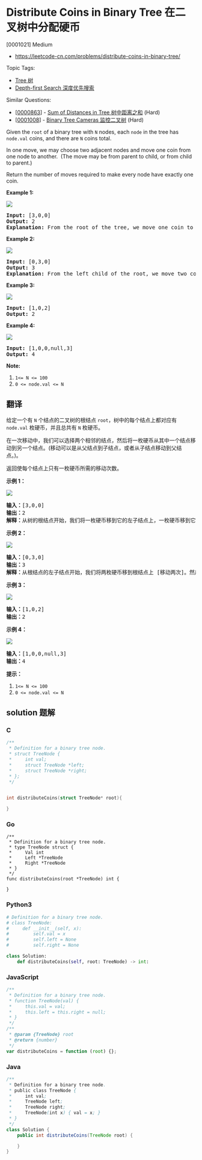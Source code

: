# Distribute Coins in Binary Tree 在二叉树中分配硬币

[0001021] Medium

- https://leetcode-cn.com/problems/distribute-coins-in-binary-tree/

Topic Tags:

- [Tree 树](https://leetcode-cn.com/tag/tree/)
- [Depth-first Search 深度优先搜索](https://leetcode-cn.com/tag/depth-first-search/)

Similar Questions:

- [[0000863](https://leetcode-cn.com/problems/sum-of-distances-in-tree/)] - [Sum of Distances in Tree 树中距离之和](./0000863.sum-of-distances-in-tree.md) (Hard)
- [[0001008](https://leetcode-cn.com/problems/binary-tree-cameras/)] - [Binary Tree Cameras 监控二叉树](./0001008.binary-tree-cameras.md) (Hard)

Given the `root` of a binary tree with `N` nodes, each `node` in the tree has `node.val` coins, and there are `N` coins total.

In one move, we may choose two adjacent nodes and move one coin from one node to another.  (The move may be from parent to child, or from child to parent.)

Return the number of moves required to make every node have exactly one coin.

**Example 1:**

**![](https://assets.leetcode.com/uploads/2019/01/18/tree1.png)**

<pre><strong>Input: </strong><span id="example-input-1-1">[3,0,0]</span>
<strong>Output: </strong><span id="example-output-1">2</span>
<strong>Explanation: </strong>From the root of the tree, we move one coin to its left child, and one coin to its right child.
</pre>

**Example 2:**

**![](https://assets.leetcode.com/uploads/2019/01/18/tree2.png)**

<pre><strong>Input: </strong><span id="example-input-2-1">[0,3,0]</span>
<strong>Output: </strong><span id="example-output-2">3</span>
<strong>Explanation: </strong>From the left child of the root, we move two coins to the root [taking two moves].  Then, we move one coin from the root of the tree to the right child.
</pre>

**Example 3:**

**![](https://assets.leetcode.com/uploads/2019/01/18/tree3.png)**

<pre><strong>Input: </strong><span id="example-input-3-1">[1,0,2]</span>
<strong>Output: </strong><span id="example-output-3">2</span>
</pre>

**Example 4:**

**![](https://assets.leetcode.com/uploads/2019/01/18/tree4.png)**

<pre><strong>Input: </strong><span id="example-input-4-1">[1,0,0,null,3]</span>
<strong>Output: </strong><span id="example-output-4">4</span>
</pre>

**Note:**

1.  `1<= N <= 100`
2.  `0 <= node.val <= N`

## 翻译

给定一个有 `N` 个结点的二叉树的根结点 `root`，树中的每个结点上都对应有 `node.val` 枚硬币，并且总共有 `N` 枚硬币。

在一次移动中，我们可以选择两个相邻的结点，然后将一枚硬币从其中一个结点移动到另一个结点。(移动可以是从父结点到子结点，或者从子结点移动到父结点。)。

返回使每个结点上只有一枚硬币所需的移动次数。

**示例 1：**

**![](https://assets.leetcode-cn.com/aliyun-lc-upload/uploads/2019/01/19/tree1.png)**

<pre><strong>输入：</strong>[3,0,0]
<strong>输出：</strong>2
<strong>解释：</strong>从树的根结点开始，我们将一枚硬币移到它的左子结点上，一枚硬币移到它的右子结点上。
</pre>

**示例 2：**

**![](https://assets.leetcode-cn.com/aliyun-lc-upload/uploads/2019/01/19/tree2.png)**

<pre><strong>输入：</strong>[0,3,0]
<strong>输出：</strong>3
<strong>解释：</strong>从根结点的左子结点开始，我们将两枚硬币移到根结点上 [移动两次]。然后，我们把一枚硬币从根结点移到右子结点上。
</pre>

**示例 3：**

**![](https://assets.leetcode-cn.com/aliyun-lc-upload/uploads/2019/01/19/tree3.png)**

<pre><strong>输入：</strong>[1,0,2]
<strong>输出：</strong>2
</pre>

**示例 4：**

**![](https://assets.leetcode-cn.com/aliyun-lc-upload/uploads/2019/01/19/tree4.png)**

<pre><strong>输入：</strong>[1,0,0,null,3]
<strong>输出：</strong>4
</pre>

**提示：**

1.  `1<= N <= 100`
2.  `0 <= node.val <= N`

## solution 题解

### C

```c
/**
 * Definition for a binary tree node.
 * struct TreeNode {
 *     int val;
 *     struct TreeNode *left;
 *     struct TreeNode *right;
 * };
 */


int distributeCoins(struct TreeNode* root){

}


```

### Go

```golang
/**
 * Definition for a binary tree node.
 * type TreeNode struct {
 *     Val int
 *     Left *TreeNode
 *     Right *TreeNode
 * }
 */
func distributeCoins(root *TreeNode) int {

}
```

### Python3

```python
# Definition for a binary tree node.
# class TreeNode:
#     def __init__(self, x):
#         self.val = x
#         self.left = None
#         self.right = None

class Solution:
    def distributeCoins(self, root: TreeNode) -> int:

```

### JavaScript

```javascript
/**
 * Definition for a binary tree node.
 * function TreeNode(val) {
 *     this.val = val;
 *     this.left = this.right = null;
 * }
 */
/**
 * @param {TreeNode} root
 * @return {number}
 */
var distributeCoins = function (root) {};
```

### Java

```java
/**
 * Definition for a binary tree node.
 * public class TreeNode {
 *     int val;
 *     TreeNode left;
 *     TreeNode right;
 *     TreeNode(int x) { val = x; }
 * }
 */
class Solution {
    public int distributeCoins(TreeNode root) {

    }
}
```
